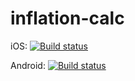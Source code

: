 # inflation-calc

iOS: [![Build status](https://build.appcenter.ms/v0.1/apps/1d2dd953-268f-4803-9adf-894431e976fd/branches/dev/badge)](https://appcenter.ms)

Android: [![Build status](https://build.appcenter.ms/v0.1/apps/546ef92c-9bf9-4cbd-a722-a1904c2495de/branches/dev/badge)](https://appcenter.ms)
